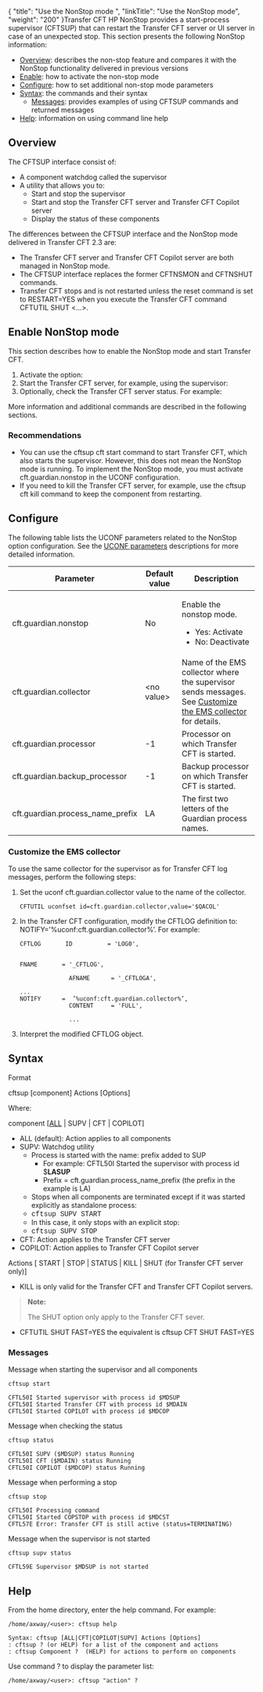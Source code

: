 {
    "title": "Use the NonStop mode ",
    "linkTitle": "Use the NonStop mode",
    "weight": "200"
}Transfer CFT HP NonStop provides a start-process supervisor (CFTSUP) that can restart the Transfer CFT server or UI server in case of an unexpected stop. This section presents the following NonStop information:

-   [Overview](#Overview): describes the non-stop feature and compares it with the NonStop functionality delivered in previous versions
-   [Enable](#Enable): how to activate the non-stop mode
-   [Configure](#Configur): how to set additional non-stop mode parameters
-   [Syntax](#Syntax): the commands and their syntax
    -   [Messages](#Conventi): provides examples of using CFTSUP commands and returned messages
-   [Help](#Help): information on using command line help

<span id="Overview"></span>

## Overview

The CFTSUP interface consist of:

-   A component watchdog called the supervisor
-   A utility that allows you to:
    -   Start and stop the supervisor
    -   Start and stop the Transfer CFT server and Transfer CFT Copilot server
    -   Display the status of these components

The differences between the CFTSUP interface and the NonStop mode delivered in Transfer CFT 2.3 are:

-   The Transfer CFT server and Transfer CFT Copilot server are both managed in NonStop mode.
-   The CFTSUP interface replaces the former CFTNSMON and CFTNSHUT commands.
-   Transfer CFT stops and is not restarted unless the reset command is set to<span class="code"> RESTART=YES</span> when you execute the Transfer CFT command <span class="code">CFTUTIL SHUT &lt;...</span>&gt;.

<span id="Enable"></span>

## Enable NonStop mode

This section describes how to enable the NonStop mode and start Transfer CFT.

1.  Activate the option:
2.  Start the Transfer CFT server, for example, using the supervisor:
3.  Optionally, check the Transfer CFT server status. For example:

More information and additional commands are described in the following sections.

### Recommendations

-   You can use the <span class="code">cftsup cft start </span>command to start Transfer CFT, which also starts the supervisor. However, this does not mean the NonStop mode is running. To implement the NonStop mode, you must activate <span class="code">cft.guardian.nonstop</span> in the UCONF configuration.
-   If you need to kill the Transfer CFT server, for example, use the <span class="code">cftsup cft kill</span> command to keep the component from restarting.

<span id="Configur"></span>

## Configure

The following table lists the UCONF parameters related to the NonStop option configuration. See the <a href="../../intro_os_features/hp_ns_batch#UCONF" class="MCXref xref">UCONF parameters</a> descriptions for more detailed information.

<table>
   <thead>
      <tr>
<th class="TableStyle-SynchTableStyle_interop-HeadE-Column1-Header1">Parameter         </th>
<th class="TableStyle-SynchTableStyle_interop-HeadE-Column1-Header1">Default value         </th>
<th class="TableStyle-SynchTableStyle_interop-HeadD-Column1-Header1">Description         </th>
      </tr>
   </thead>
   <tbody>
      <tr>
         <td>cft.guardian.nonstop         </td>
         <td>No         </td>
         <td><p>Enable the nonstop mode.</p>
<ul>
<li>Yes: Activate</li>
<li>No: Deactivate</li>
</ul>         </td>
      </tr>
      <tr>
         <td>cft.guardian.collector         </td>
         <td>&lt;no value&gt;         </td>
         <td>Name of the EMS collector where the supervisor sends messages. See <a href="#Customiz">Customize the EMS collector</a> for details.         </td>
      </tr>
      <tr>
         <td>cft.guardian.processor         </td>
         <td>-1         </td>
         <td>Processor on which Transfer CFT is started.         </td>
      </tr>
      <tr>
         <td>cft.guardian.backup_processor         </td>
         <td>-1         </td>
         <td>Backup processor on which Transfer CFT is started.         </td>
      </tr>
      <tr>
         <td>cft.guardian.process_name_prefix         </td>
         <td>LA         </td>
         <td>The first two letters of the Guardian process names.         </td>
      </tr>
   </tbody>
</table>

<span id="Customiz"></span>

### Customize the EMS collector

To use the same collector for the supervisor as for <span class="mc-variable suite_variables.TransferCFTName variable">Transfer CFT</span> log messages, perform the following steps:

1.  Set the uconf <span class="code">cft.guardian.collector</span> value to the name of the collector.  


        CFTUTIL uconfset id=cft.guardian.collector,value='$QACOL'

2.  In the Transfer CFT configuration, modify the CFTLOG definition to: <span class="code">NOTIFY=’%uconf:cft.guardian.collector%’. F</span>or example<span class="code">:</span>  



        CFTLOG       ID          = 'LOG0',
                      

        FNAME       = '_CFTLOG',

                      AFNAME      = '_CFTLOGA',

        ...
        NOTIFY      =  ’%uconf:cft.guardian.collector%’, 
                      CONTENT     = 'FULL',

                      ... 

3.  Interpret the modified CFTLOG object.

<span id="Syntax"></span>

## Syntax

Format

cftsup \[component\] Actions \[Options\]

Where:

component \[<u>ALL</u> | SUPV | CFT | COPILOT\]

-   ALL (default): Action applies to all components
-   SUPV: Watchdog utility
    -   Process is started with the name: prefix added to SUP
        -   For example: <span class="code">CFTL50I Started the supervisor with process id $</span>**LASUP**
        -   Prefix = cft.guardian.process\_name\_prefix (the prefix in the example is <span class="code">LA</span>)
    -   Stops when all components are terminated except if it was started explicitly as standalone process:
    -   <span style="font-family: 'Courier New';">cftsup SUPV START</span>
    -   In this case, it only stops with an explicit stop:
    -   <span style="font-family: 'Courier New';">cftsup SUPV STOP</span>
-   CFT: Action applies to the Transfer CFT server
-   COPILOT: Action applies to Transfer CFT Copilot server

Actions \[ START | STOP | STATUS | KILL | SHUT (for Transfer CFT server only)\]

-   KILL is only valid for the Transfer CFT and Transfer CFT Copilot servers.

> **Note:**
>
> The SHUT option only apply to the Transfer CFT sever.

-   CFTUTIL SHUT FAST=YES the equivalent is cftsup CFT SHUT FAST=YES

<span id="Conventi"></span>

### Messages

<span class="autonumber"></span>Message when starting the supervisor and all components



    cftsup start
     
    CFTL50I Started supervisor with process id $MDSUP
    CFTL50I Started Transfer CFT with process id $MDAIN
    CFTL50I Started COPILOT with process id $MDCOP

<span class="autonumber"></span>Message when checking the status



    cftsup status
     
    CFTL50I SUPV ($MDSUP) status Running
    CFTL50I CFT ($MDAIN) status Running
    CFTL50I COPILOT ($MDCOP) status Running

<span class="autonumber"></span>Message when performing a stop



    cftsup stop
     
    CFTL50I Processing command
    CFTL50I Started COPSTOP with process id $MDCST
    CFTL57E Error: Transfer CFT is still active (status=TERMINATING)

<span class="autonumber"></span>Message when the supervisor is not started



    cftsup supv status
     
    CFTL59E Supervisor $MDSUP is not started

<span id="Help"></span>

## Help

From the home directory, enter the <span class="code">help </span>command. For example:



    /home/axway/<user>: cftsup help
     
    Syntax: cftsup [ALL|CFT|COPILOT|SUPV] Actions [Options]
    : cftsup ? (or HELP) for a list of the component and actions
    : cftsup Component ?  (HELP) for actions to perform on components

Use <span class="code">command ?</span> to display the parameter list:


    /home/axway/<user>: cftsup "action" ?
